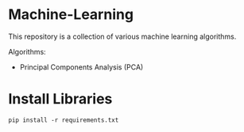 # Machine-Learning
This repository is a collection of various machine learning algorithms.

Algorithms:
- Principal Components Analysis (PCA)

# Install Libraries
``pip install -r requirements.txt``